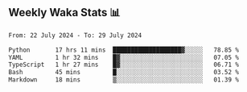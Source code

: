 ## Weekly Waka Stats 📊
<!--START_SECTION:waka-->

```txt
From: 22 July 2024 - To: 29 July 2024

Python       17 hrs 11 mins  ███████████████████▓░░░░░   78.85 %
YAML         1 hr 32 mins    █▓░░░░░░░░░░░░░░░░░░░░░░░   07.05 %
TypeScript   1 hr 27 mins    █▓░░░░░░░░░░░░░░░░░░░░░░░   06.71 %
Bash         45 mins         █░░░░░░░░░░░░░░░░░░░░░░░░   03.52 %
Markdown     18 mins         ▒░░░░░░░░░░░░░░░░░░░░░░░░   01.39 %
```

<!--END_SECTION:waka-->

<!--

Here are some ideas to get you started:

- 🔭 I’m currently working on (way to add branches committed on)
- 🌱 I’m currently learning Web Frameworks and Machine Learning! (Lisp, JS (react & angular), Python, and __)
- 💬 Ask me about ...
- 📫 How to reach me: 
- 😄 Pronouns: He/Him/His
- ⚡ Fun fact: ...

that-recsys-lab
-->
